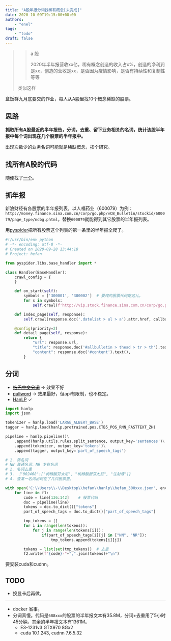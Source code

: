 ```yaml
---
title: "A股年报分词找稀有概念[未完成]"
date: 2020-10-09T19:15:00+08:00
authors:
    - "enel"
tags: 
    - "todo"
draft: false
---
```

>> a 股
>>
>> 2020年半年报营收xx亿，稀有概念创造的收入占x%，创造的净利润是xx，创造的营收是xx，是否因为疫情影响，是否有持续性和复制性等等
>
> 类似这样

盒饭群九月底要交的作业，每人从A股里找10个概念稀缺的股票。

## 思路

**抓取所有A股最近的半年报告，分词，去重、留下业务相关的名词，统计该股半年报中每个词出现在几个股票的半年报中。**

出现次数少的业务名词可能就是稀缺概念，挨个研究。

## 找所有A股的代码

随便找了[一个](http://www.shdjt.com/js/lib/astock.js)。

## 抓年报

新浪财经有各股票的半年报列表，以人福药业（600079）为例：`http://money.finance.sina.com.cn/corp/go.php/vCB_Bulletin/stockid/600079/page_type/ndbg.phtml`，替换`600079`就能得到其它股票的半年报列表。

用[pyspider](https://github.com/binux/pyspider)把所有股票这个列表的第一条里的半年报全爬了。

``` python
#!/usr/bin/env python
# -*- encoding: utf-8 -*-
# Created on 2020-09-28 13:44:18
# Project: hefan

from pyspider.libs.base_handler import *

class Handler(BaseHandler):
    crawl_config = {
    }

    def on_start(self):
        symbols = ['300001', '300002']  # 要爬的股票代码贴这儿。
        for s in symbols:
            self.crawl(f'http://vip.stock.finance.sina.com.cn/corp/go.php/vCB_Bulletin/stockid/{s}/page_type/ndbg.phtml', callback=self.index_page)

    def index_page(self, response):
        self.crawl(response.doc('.datelist > ul > a').attr.href, callback=self.detail_page)

    @config(priority=2)
    def detail_page(self, response):
        return {
            "url": response.url,
            "title": response.doc('#allbulletin > thead > tr > th').text(),
            "content": response.doc('#content').text(),
        }
```

## 分词

- ~~[结巴中文分词](https://github.com/fxsjy/jieba)~~    → 效果不好
- ~~[pullword](http://api.pullword.com/)~~             → 效果最好，但api有限制，也不稳定。
- [HanLP](https://github.com/hankcs/HanLP)             ✓

``` python
import hanlp
import json

tokenizer = hanlp.load('LARGE_ALBERT_BASE')
tagger = hanlp.load(hanlp.pretrained.pos.CTB5_POS_RNN_FASTTEXT_ZH)

pipeline = hanlp.pipeline()\
    .append(hanlp.utils.rules.split_sentence, output_key='sentences')\
    .append(tokenizer, output_key='tokens')\
    .append(tagger, output_key='part_of_speech_tags')

# 1. 筛名词
# NN 普通名词，NR 专有名词
# 2. 名词去重
# 3. ｛"002468":["枸橼酸芬太尼", "枸橼酸舒芬太尼", "注射液"]}
# 4. 查某一名词出现在了几只股票里。

with open('C:\\Users\\-\\Desktop\\hefan\\hanlp\\hefan_300xxx.json', encoding='utf-8') as f1, open('C:\\Users\\-\\Desktop\\hefan\\hanlp\\hefan_300xxx_parsed.txt', 'a', encoding='utf-8') as f2:
    for line in f1:
        code = line[136:142]    # 股票代码
        doc = pipeline(line)
        tokens = doc.to_dict()["tokens"]
        part_of_speech_tags = doc.to_dict()["part_of_speech_tags"]

        tmp_tokens = []
        for i in range(len(tokens)):
            for j in range(len(tokens[i])):
                if(part_of_speech_tags[i][j] in ["NN", "NR"]):
                    tmp_tokens.append(tokens[i][j])

        tokens = list(set(tmp_tokens))  # 去重
        f2.write(f"{code}-"+",".join(tokens)+"\n")
```

要安装cuda和cudnn。

## TODO

- 换显卡后再做。

---

- docker 省事。
- 分词真慢。代码是`688xxx`的股票的半年报文本有35.8M，分词+去重用了5小时45分钟。其余的半年报文本有1361M。
  - E3-1231v3 GTX970 8Gx2
  - cuda 10.1.243, cudnn 7.6.5.32
